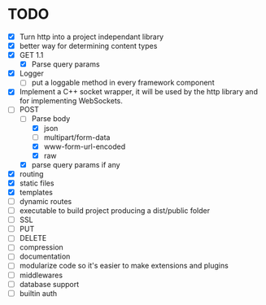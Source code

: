 # TODO
- [x] Turn http into a project independant library
- [x] better way for determining content types
- [x] GET 1.1
  - [x] Parse query params
- [x] Logger
  - [ ] put a loggable method in every framework component
- [x] Implement a C++ socket wrapper, it will be used by the http library and for implementing WebSockets.
- [ ] POST
  - [ ] Parse body
    - [x] json
    - [ ] multipart/form-data
    - [x] www-form-url-encoded
    - [x] raw
  - [x] parse query params if any
- [x] routing
- [x] static files
- [x] templates
- [ ] dynamic routes
- [ ] executable to build project producing a dist/public folder
- [ ] SSL
- [ ] PUT
- [ ] DELETE
- [ ] compression
- [ ] documentation
- [ ] modularize code so it's easier to make extensions and plugins
- [ ] middlewares
- [ ] database support
- [ ] builtin auth
